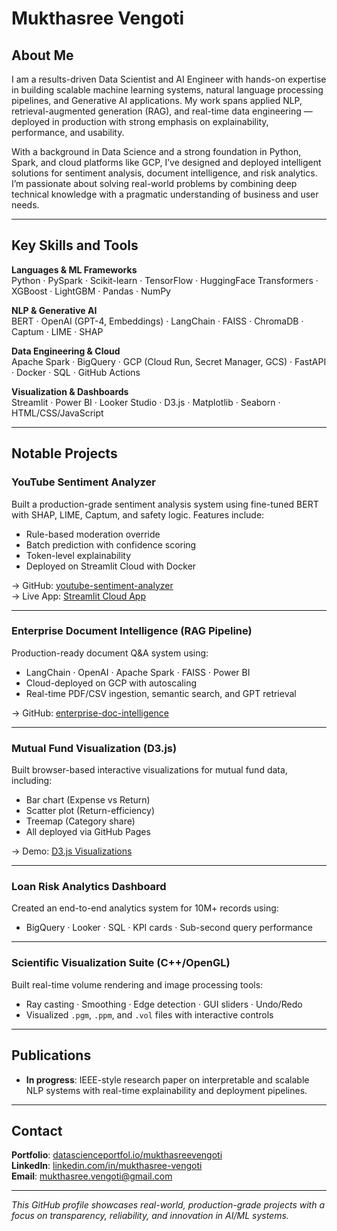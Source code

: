 # Mukthasree Vengoti

## About Me

I am a results-driven Data Scientist and AI Engineer with hands-on expertise in building scalable machine learning systems, natural language processing pipelines, and Generative AI applications. My work spans applied NLP, retrieval-augmented generation (RAG), and real-time data engineering — deployed in production with strong emphasis on explainability, performance, and usability.

With a background in Data Science and a strong foundation in Python, Spark, and cloud platforms like GCP, I’ve designed and deployed intelligent solutions for sentiment analysis, document intelligence, and risk analytics. I’m passionate about solving real-world problems by combining deep technical knowledge with a pragmatic understanding of business and user needs.

---

## Key Skills and Tools

**Languages & ML Frameworks**  
Python · PySpark · Scikit-learn · TensorFlow · HuggingFace Transformers · XGBoost · LightGBM · Pandas · NumPy

**NLP & Generative AI**  
BERT · OpenAI (GPT-4, Embeddings) · LangChain · FAISS · ChromaDB · Captum · LIME · SHAP

**Data Engineering & Cloud**  
Apache Spark · BigQuery · GCP (Cloud Run, Secret Manager, GCS) · FastAPI · Docker · SQL · GitHub Actions

**Visualization & Dashboards**  
Streamlit · Power BI · Looker Studio · D3.js · Matplotlib · Seaborn · HTML/CSS/JavaScript

---

## Notable Projects

###  YouTube Sentiment Analyzer  
Built a production-grade sentiment analysis system using fine-tuned BERT with SHAP, LIME, Captum, and safety logic. Features include:
- Rule-based moderation override
- Batch prediction with confidence scoring
- Token-level explainability
- Deployed on Streamlit Cloud with Docker

→ GitHub: [youtube-sentiment-analyzer](https://github.com/your-username/youtube-sentiment-analyzer)  
→ Live App: [Streamlit Cloud App](https://your-app-url)

---

###  Enterprise Document Intelligence (RAG Pipeline)  
Production-ready document Q&A system using:
- LangChain · OpenAI · Apache Spark · FAISS · Power BI
- Cloud-deployed on GCP with autoscaling
- Real-time PDF/CSV ingestion, semantic search, and GPT retrieval

→ GitHub: [enterprise-doc-intelligence](https://github.com/your-username/enterprise-doc-intelligence)

---

###  Mutual Fund Visualization (D3.js)  
Built browser-based interactive visualizations for mutual fund data, including:
- Bar chart (Expense vs Return)
- Scatter plot (Return-efficiency)
- Treemap (Category share)
- All deployed via GitHub Pages

→ Demo: [D3.js Visualizations](https://your-username.github.io/mutual-fund-d3)

---

###  Loan Risk Analytics Dashboard  
Created an end-to-end analytics system for 10M+ records using:
- BigQuery · Looker · SQL · KPI cards · Sub-second query performance

---

###  Scientific Visualization Suite (C++/OpenGL)  
Built real-time volume rendering and image processing tools:
- Ray casting · Smoothing · Edge detection · GUI sliders · Undo/Redo
- Visualized `.pgm`, `.ppm`, and `.vol` files with interactive controls

---

## Publications

- **In progress**: IEEE-style research paper on interpretable and scalable NLP systems with real-time explainability and deployment pipelines.

---

## Contact

**Portfolio**: [datascienceportfol.io/mukthasreevengoti](https://datascienceportfol.io/mukthasreevengoti)  
**LinkedIn**: [linkedin.com/in/mukthasree-vengoti](https://linkedin.com/in/mukthasree-vengoti)  
**Email**: mukthasree.vengoti@gmail.com

---

_This GitHub profile showcases real-world, production-grade projects with a focus on transparency, reliability, and innovation in AI/ML systems._
